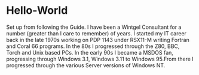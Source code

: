 # Hello-World
Set up from following the Guide.
I have been a Wintgel Consultant for a number (greater than I care to remember) of years. I started my IT career back in the late 1970s working on PDP 1143 under RSX11-M writing Fortran and Coral 66 programs. In the 80s I progressed through the Z80, BBC, Torch and Unix based PCs. In the early 90s I became a MSDOS fan, progressing through Windows 3.1, Windows 3.11 to Windows 95.From there I progressed through the various Server versions of Windows NT. 
